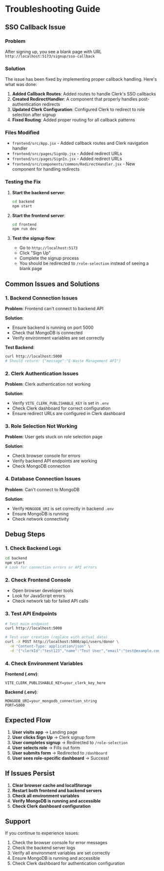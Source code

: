 # Troubleshooting Guide

## SSO Callback Issue

### Problem
After signing up, you see a blank page with URL `http://localhost:5173/signup/sso-callback`

### Solution
The issue has been fixed by implementing proper callback handling. Here's what was done:

1. **Added Callback Routes**: Added routes to handle Clerk's SSO callbacks
2. **Created RedirectHandler**: A component that properly handles post-authentication redirects
3. **Updated Clerk Configuration**: Configured Clerk to redirect to role selection after signup
4. **Fixed Routing**: Added proper routing for all callback patterns

### Files Modified
- `frontend/src/App.jsx` - Added callback routes and Clerk navigation handler
- `frontend/src/pages/SignUp.jsx` - Added redirect URLs
- `frontend/src/pages/SignIn.jsx` - Added redirect URLs
- `frontend/src/components/common/RedirectHandler.jsx` - New component for handling redirects

### Testing the Fix

1. **Start the backend server**:
   ```bash
   cd backend
   npm start
   ```

2. **Start the frontend server**:
   ```bash
   cd frontend
   npm run dev
   ```

3. **Test the signup flow**:
   - Go to `http://localhost:5173`
   - Click "Sign Up"
   - Complete the signup process
   - You should be redirected to `/role-selection` instead of seeing a blank page

## Common Issues and Solutions

### 1. Backend Connection Issues

**Problem**: Frontend can't connect to backend API

**Solution**:
- Ensure backend is running on port 5000
- Check that MongoDB is connected
- Verify environment variables are set correctly

**Test Backend**:
```bash
curl http://localhost:5000
# Should return: {"message":"E-Waste Management API"}
```

### 2. Clerk Authentication Issues

**Problem**: Clerk authentication not working

**Solution**:
- Verify `VITE_CLERK_PUBLISHABLE_KEY` is set in `.env`
- Check Clerk dashboard for correct configuration
- Ensure redirect URLs are configured in Clerk dashboard

### 3. Role Selection Not Working

**Problem**: User gets stuck on role selection page

**Solution**:
- Check browser console for errors
- Verify backend API endpoints are working
- Check MongoDB connection

### 4. Database Connection Issues

**Problem**: Can't connect to MongoDB

**Solution**:
- Verify `MONGODB_URI` is set correctly in backend `.env`
- Ensure MongoDB is running
- Check network connectivity

## Debug Steps

### 1. Check Backend Logs
```bash
cd backend
npm start
# Look for connection errors or API errors
```

### 2. Check Frontend Console
- Open browser developer tools
- Look for JavaScript errors
- Check network tab for failed API calls

### 3. Test API Endpoints
```bash
# Test main endpoint
curl http://localhost:5000

# Test user creation (replace with actual data)
curl -X POST http://localhost:5000/api/users/donor \
  -H "Content-Type: application/json" \
  -d '{"clerkId":"test123","name":"Test User","email":"test@example.com"}'
```

### 4. Check Environment Variables

**Frontend (.env)**:
```
VITE_CLERK_PUBLISHABLE_KEY=your_clerk_key_here
```

**Backend (.env)**:
```
MONGODB_URI=your_mongodb_connection_string
PORT=5000
```

## Expected Flow

1. **User visits app** → Landing page
2. **User clicks Sign Up** → Clerk signup form
3. **User completes signup** → Redirected to `/role-selection`
4. **User selects role** → Fills out form
5. **User submits form** → Redirected to `/dashboard`
6. **User sees role-specific dashboard** → Success!

## If Issues Persist

1. **Clear browser cache and localStorage**
2. **Restart both frontend and backend servers**
3. **Check all environment variables**
4. **Verify MongoDB is running and accessible**
5. **Check Clerk dashboard configuration**

## Support

If you continue to experience issues:

1. Check the browser console for error messages
2. Check the backend server logs
3. Verify all environment variables are set correctly
4. Ensure MongoDB is running and accessible
5. Check Clerk dashboard for authentication configuration
